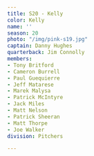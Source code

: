 ```yaml
---
title: S20 - Kelly
color: Kelly
name: ''
season: 20
photo: "/img/pink-s19.jpg"
captain: Danny Hughes
quarterback: Jim Connolly
members:
- Tony Britford
- Cameron Burrell
- Paul Guequierre
- Jeff Matarese
- Marek Malysa
- Patrick McIntyre
- Jack Miles
- Matt Nelson
- Patrick Sheeran
- Matt Thorpe
- Joe Walker
division: Pitchers

---
```

